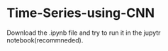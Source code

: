 # Time-Series-using-CNN

Download the .ipynb file and try to run it in the jupytr notebook(recommneded).
